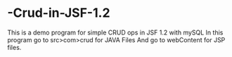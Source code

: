# -Crud-in-JSF-1.2
This is a demo program for simple CRUD ops in JSF 1.2 with mySQL
In this program go to src>com>crud for JAVA Files
And go to webContent for JSP files.
